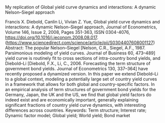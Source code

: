 My replication of Global yield curve dynamics and interactions: A dynamic Nelson–Siegel approach

Francis X. Diebold, Canlin Li, Vivian Z. Yue,
Global yield curve dynamics and interactions: A dynamic Nelson–Siegel approach,
Journal of Econometrics,
Volume 146, Issue 2,
2008,
Pages 351-363,
ISSN 0304-4076,
https://doi.org/10.1016/j.jeconom.2008.08.017.
(https://www.sciencedirect.com/science/article/pii/S0304407608001127)
Abstract: The popular Nelson–Siegel [Nelson, C.R., Siegel, A.F., 1987. Parsimonious modeling of yield curves. Journal of Business 60, 473–489] yield curve is routinely fit to cross sections of intra-country bond yields, and Diebold–Li [Diebold, F.X., Li, C., 2006. Forecasting the term structure of government bond yields. Journal of Econometrics 130, 337–364] have recently proposed a dynamized version. In this paper we extend Diebold–Li to a global context, modeling a potentially large set of country yield curves in a framework that allows for both global and country-specific factors. In an empirical analysis of term structures of government bond yields for the Germany, Japan, the UK and the US, we find that global yield factors do indeed exist and are economically important, generally explaining significant fractions of country yield curve dynamics, with interesting differences across countries.
Keywords: Term structure; Interest rate; Dynamic factor model; Global yield; World yield; Bond market

